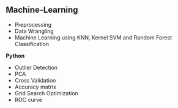 ## Machine-Learning
- Preprocessing
- Data Wrangling
- Machine Learning using KNN, Kernel SVM and Random Forest Classification

**Python**
- Outlier Detection
- PCA
- Cross Validation
- Accuracy matrix 
- Grid Search Optimization
- ROC curve
